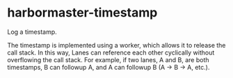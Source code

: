 # harbormaster-timestamp

Log a timestamp.

The timestamp is implemented using a worker, which allows it to release the call stack.  In this way, Lanes can reference each other cyclically without overflowing the call stack.  For example, if two lanes, A and B, are both timestamps, B can followup A, and A can followup B (A -> B -> A, etc.).

